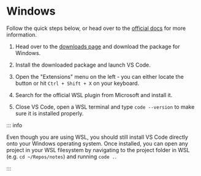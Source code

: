 # Windows

<Vimeo id="947333256" />

Follow the quick steps below, or head over to the
[official docs](https://code.visualstudio.com/docs/setup/windows) for more
information.

1. Head over to the [downloads page](https://code.visualstudio.com/) and
   download the package for Windows.

1. Install the downloaded package and launch VS Code.

1. Open the "Extensions" menu on the left - you can either locate the button or
   hit `Ctrl + Shift + X` on your keyboard.

1. Search for the official WSL plugin from Microsoft and install it.

1. Close VS Code, open a WSL terminal and type `code --version` to make sure it
   is installed properly.

::: info

Even though you are using WSL, you should still install VS Code directly onto
your Windows operating system. Once installed, you can open any project in your
WSL filesystem by navigating to the project folder in WSL (e.g.
`cd ~/Repos/notes`) and running `code .`.

:::
